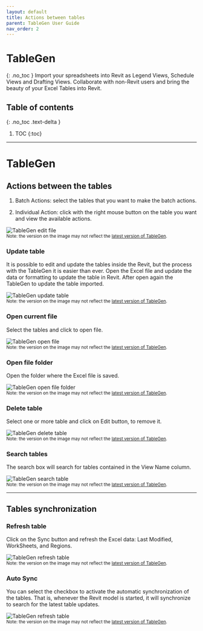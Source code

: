 ```yaml
---
layout: default
title: Actions between tables
parent: TableGen User Guide
nav_order: 2
---
```


# TableGen
{: .no_toc }
Import your spreadsheets into Revit as Legend Views, Schedule Views and Drafting Views.
Collaborate with non-Revit users and bring the beauty of your Excel Tables into Revit.

## Table of contents
{: .no_toc .text-delta }

1. TOC
{:toc}

---

# TableGen

## Actions between the tables

1. Batch Actions: select the tables that you want to make the batch actions.

2. Individual Action: click with the right mouse button on the table you want and view the available actions.

![TableGen edit file](../../assets\images\TG-Actions.gif)  
<sub>Note: the version on the image may not reflect the [latest version of TableGen](https://diroots.com/revit-plugins/excel-to-revit-as-drafting-legend-and-schedule-views-with-tablegen/).</sub>

### Update table

It is possible to edit and update the tables inside the Revit, but the process with the TableGen it is easier than ever.
Open the Excel file and update the data or formatting to update the table in Revit. After open again the TableGen to update the table imported.

![TableGen update table](../../assets\images\TG-UpdateTable.gif)  
<sub>Note: the version on the image may not reflect the [latest version of TableGen](https://diroots.com/revit-plugins/excel-to-revit-as-drafting-legend-and-schedule-views-with-tablegen/).</sub>

### Open current file

Select the tables and click to open file.

![TableGen open file](../../assets\images\TG-OpenFile.gif)  
<sub>Note: the version on the image may not reflect the [latest version of TableGen](https://diroots.com/revit-plugins/excel-to-revit-as-drafting-legend-and-schedule-views-with-tablegen/).</sub>

### Open file folder

Open the folder where the Excel file is saved.

![TableGen open file folder](../../assets\images\TG-OpenFolder.gif)  
<sub>Note: the version on the image may not reflect the [latest version of TableGen](https://diroots.com/revit-plugins/excel-to-revit-as-drafting-legend-and-schedule-views-with-tablegen/).</sub>

### Delete table

Select one or more table and click on Edit button, to remove it.

![TableGen delete table](../../assets\images\TG-DeleteTable.gif)  
<sub>Note: the version on the image may not reflect the [latest version of TableGen](https://diroots.com/revit-plugins/excel-to-revit-as-drafting-legend-and-schedule-views-with-tablegen/).</sub>

### Search tables

The search box will search for tables contained in the View Name column.

![TableGen search table](../../assets\images\TG-SearchTable.gif)  
<sub>Note: the version on the image may not reflect the [latest version of TableGen](https://diroots.com/revit-plugins/excel-to-revit-as-drafting-legend-and-schedule-views-with-tablegen/).</sub>

---

## Tables synchronization

### Refresh table

Click on the Sync button and refresh the Excel data: Last Modified, WorkSheets, and Regions.

![TableGen refresh table](../../assets\images\TG-RefreshData.png)  
<sub>Note: the version on the image may not reflect the [latest version of TableGen](https://diroots.com/revit-plugins/excel-to-revit-as-drafting-legend-and-schedule-views-with-tablegen/).</sub>

### Auto Sync

You can select the checkbox to activate the automatic synchronization of the tables. That is, whenever the Revit model is started, it will synchronize to search for the latest table updates.

![TableGen refresh table](../../assets\images\TG-AutoSync.gif)  
<sub>Note: the version on the image may not reflect the [latest version of TableGen](https://diroots.com/revit-plugins/excel-to-revit-as-drafting-legend-and-schedule-views-with-tablegen/).</sub>